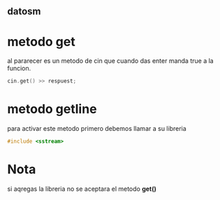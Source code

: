 ## datosm

# metodo get 

al pararecer es un metodo de cin que cuando das enter manda true a la funcion.
```c++
cin.get() >> respuest;
```

# metodo getline

para activar este metodo primero debemos llamar a su libreria
```c++ 
#include <sstream>
```

# **Nota**

si aqregas la libreria no se aceptara el metodo **get()**
